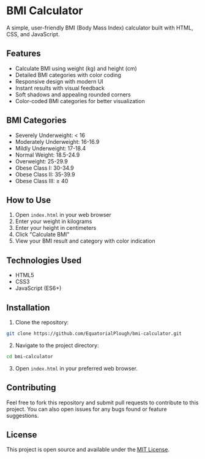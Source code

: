 ﻿# BMI Calculator

A simple, user-friendly BMI (Body Mass Index) calculator built with HTML, CSS, and JavaScript.

## Features

- Calculate BMI using weight (kg) and height (cm)
- Detailed BMI categories with color coding
- Responsive design with modern UI
- Instant results with visual feedback
- Soft shadows and appealing rounded corners
- Color-coded BMI categories for better visualization

## BMI Categories

- Severely Underweight: < 16
- Moderately Underweight: 16-16.9
- Mildly Underweight: 17-18.4
- Normal Weight: 18.5-24.9
- Overweight: 25-29.9
- Obese Class I: 30-34.9
- Obese Class II: 35-39.9
- Obese Class III: ≥ 40

## How to Use

1. Open `index.html` in your web browser
2. Enter your weight in kilograms
3. Enter your height in centimeters
4. Click "Calculate BMI"
5. View your BMI result and category with color indication

## Technologies Used

- HTML5
- CSS3
- JavaScript (ES6+)

## Installation

1. Clone the repository:
```bash
git clone https://github.com/EquatorialPlough/bmi-calculator.git
```

2. Navigate to the project directory:
```bash
cd bmi-calculator
```

3. Open `index.html` in your preferred web browser.

## Contributing

Feel free to fork this repository and submit pull requests to contribute to this project. You can also open issues for any bugs found or feature suggestions.

## License

This project is open source and available under the [MIT License](LICENSE). 
